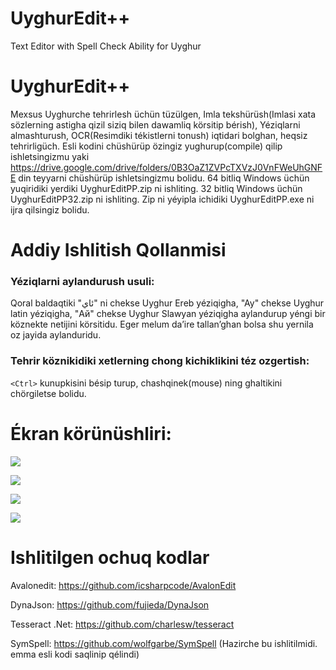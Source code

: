 # UyghurEdit++
Text Editor with Spell Check Ability for Uyghur

# UyghurEdit++
Mexsus Uyghurche tehrirlesh üchün tüzülgen, Imla tekshürüsh(Imlasi xata sözlerning astigha qizil siziq bilen dawamliq körsitip bérish), Yéziqlarni almashturush, OCR(Resimdiki tékistlerni tonush) iqtidari bolghan, heqsiz tehrirligüch.
Esli kodini chüshürüp özingiz yughurup(compile) qilip ishletsingizmu yaki https://drive.google.com/drive/folders/0B3OaZ1ZVPcTXVzJ0VnFWeUhGNFE din teyyarni chüshürüp ishletsingizmu bolidu.
64 bitliq Windows üchün yuqiridiki yerdiki UyghurEditPP.zip ni ishliting. 32 bitliq Windows üchün UyghurEditPP32.zip ni ishliting.
Zip ni yéyipla ichidiki UyghurEditPP.exe ni ijra qilsingiz bolidu.

# Addiy Ishlitish Qollanmisi

### Yéziqlarni aylandurush usuli:
  Qoral baldaqtiki "ئاي" ni chekse Uyghur Ereb yéziqigha, "Ay" chekse Uyghur latin yéziqigha, "Ай" chekse Uyghur Slawyan yéziqigha aylandurup yéngi bir köznekte netijini körsitidu. Eger melum da’ire tallan’ghan bolsa shu yernila oz jayida aylanduridu.

### Tehrir köznikidiki xetlerning chong kichiklikini téz ozgertish:
  ```<Ctrl>``` kunupkisini bésip turup, chashqinek(mouse) ning ghaltikini chörgiletse bolidu.
  
# Ékran körünüshliri:
<p>
  <img src="./screenshot/uey.png"/>
</p>
<p>
  <img src="./screenshot/uly.png"/>
</p>
<p>
  <img src="./screenshot/usy.png"/>
</p>
<p>
  <img src="./screenshot/ocr.png"/>
</p>

# Ishlitilgen ochuq kodlar
Avalonedit: https://github.com/icsharpcode/AvalonEdit

DynaJson: https://github.com/fujieda/DynaJson

Tesseract .Net: https://github.com/charlesw/tesseract

SymSpell: https://github.com/wolfgarbe/SymSpell (Hazirche bu ishlitilmidi. emma esli kodi saqlinip qélindi)
